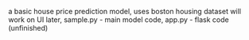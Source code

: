 a basic house price prediction model, uses boston housing dataset
will work on UI later,
sample.py - main model code,
app.py - flask code (unfinished)
